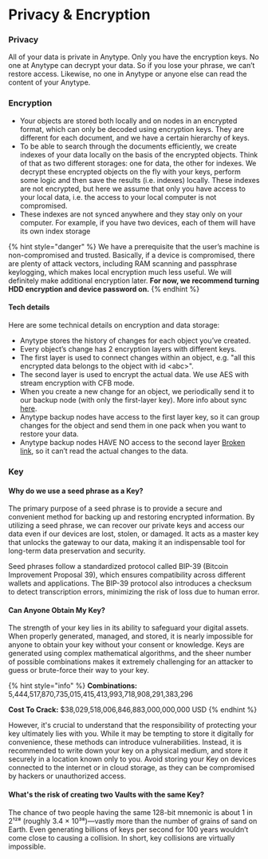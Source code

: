 # Privacy & Encryption

### Privacy <a href="#privacy" id="privacy"></a>

All of your data is private in Anytype. Only you have the encryption keys. No one at Anytype can decrypt your data. So if you lose your phrase, we can’t restore access. Likewise, no one in Anytype or anyone else can read the content of your Anytype.

### Encryption <a href="#keychain" id="keychain"></a>

* Your objects are stored both locally and on nodes in an encrypted format, which can only be decoded using encryption keys. They are different for each document, and we have a certain hierarchy of keys.
* To be able to search through the documents efficiently, we create indexes of your data locally on the basis of the encrypted objects. Think of that as two different storages: one for data, the other for indexes. We decrypt these encrypted objects on the fly with your keys, perform some logic and then save the results (i.e. indexes) locally. These indexes are not encrypted, but here we assume that only you have access to your local data, i.e. the access to your local computer is not compromised.
* These indexes are not synced anywhere and they stay only on your computer. For example, if you have two devices, each of them will have its own index storage

{% hint style="danger" %}
We have a prerequisite that the user’s machine is non-compromised and trusted. Basically, if a device is compromised, there are plenty of attack vectors, including RAM scanning and passphrase keylogging, which makes local encryption much less useful. We will definitely make additional encryption later. **For now, we recommend turning HDD encryption and device password on.**
{% endhint %}

#### Tech details <a href="#tech-details" id="tech-details"></a>

Here are some technical details on encryption and data storage:

* Anytype stores the history of changes for each object you’ve created.
* Every object’s change has 2 encryption layers with different keys.
* The first layer is used to connect changes within an object, e.g. "all this encrypted data belongs to the object with id \<abc>".
* The second layer is used to encrypt the actual data. We use AES with stream encryption with CFB mode.
* When you create a new change for an object, we periodically send it to our backup node (with only the first-layer key). More info about sync [here](https://tech.anytype.io/any-sync/overview).
* Anytype backup nodes have access to the first layer key, so it can group changes for the object and send them in one pack when you want to restore your data.
* Anytype backup nodes HAVE NO access to the second layer [Broken link](broken-reference "mention"), so it can’t read the actual changes to the data.

### Key

#### Why do we use a seed phrase as a Key?

The primary purpose of a seed phrase is to provide a secure and convenient method for backing up and restoring encrypted information. By utilizing a seed phrase, we can recover our private keys and access our data even if our devices are lost, stolen, or damaged. It acts as a master key that unlocks the gateway to our data, making it an indispensable tool for long-term data preservation and security.

Seed phrases follow a standardized protocol called BIP-39 (Bitcoin Improvement Proposal 39), which ensures compatibility across different wallets and applications. The BIP-39 protocol also introduces a checksum to detect transcription errors, minimizing the risk of loss due to human error.

#### Can Anyone Obtain My Key?

The strength of your key lies in its ability to safeguard your digital assets. When properly generated, managed, and stored, it is nearly impossible for anyone to obtain your key without your consent or knowledge. Keys are generated using complex mathematical algorithms, and the sheer number of possible combinations makes it extremely challenging for an attacker to guess or brute-force their way to your key.

{% hint style="info" %}
**Combinations:** 5,444,517,870,735,015,415,413,993,718,908,291,383,296

**Cost To Crack:** $38,029,518,006,846,883,000,000,000 USD
{% endhint %}

However, it's crucial to understand that the responsibility of protecting your key ultimately lies with you. While it may be tempting to store it digitally for convenience, these methods can introduce vulnerabilities. Instead, it is recommended to write down your key on a physical medium, and store it securely in a location known only to you. Avoid storing your Key on devices connected to the internet or in cloud storage, as they can be compromised by hackers or unauthorized access.

#### What's the risk of creating two Vaults with the same Key?

The chance of two people having the same 128-bit mnemonic is about 1 in 2¹²⁸ (roughly 3.4 × 10³⁸)—vastly more than the number of grains of sand on Earth. Even generating billions of keys per second for 100 years wouldn’t come close to causing a collision. In short, key collisions are virtually impossible.
